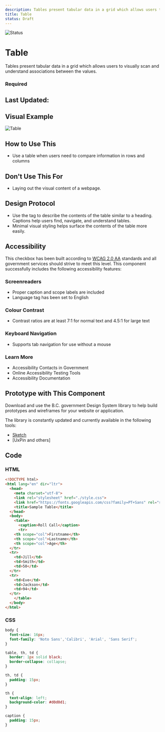 ```yaml
---
description: Tables present tabular data in a grid which allows users to visually scan and make visual associations between the data.
title: Table
status: Draft
---
```


![Status](https://img.shields.io/badge/Component-Draft-orange.svg)

# Table

Tables present tabular data in a grid which allows users to visually scan and understand associations between the values.

### Required

## Last Updated:

## Visual Example
![Table](https://github.com/bcgov/design-system/blob/master/components/table/images/table.png?raw=true)

## How to Use This

*	Use a table when users need to compare information in rows and columns

## Don't Use This For

* Laying out the visual content of a webpage.

## Design Protocol
* Use the <caption> tag to describe the contents of the table similar to a heading. Captions help users find, navigate, and understand tables.
* Minimal visual styling helps surface the contents of the table more easily.

## Accessibility
This checkbox has been built according to [WCAG 2.0 AA](https://www.w3.org/TR/WCAG20/) standards and all government services should strive to meet this level.  This component successfully includes the following accessibility features:

### Screenreaders
* Proper caption and scope labels are included
* Language tag has been set to English

### Colour Contrast
* Contrast ratios are at least 7:1 for normal text and 4.5:1 for large text

### Keyboard Navigation
* Supports tab navigation for use without a mouse

### Learn More
* Accessibility Contacts in Government
* Online Accessibility Testing Tools
* Accessibility Documentation

## Prototype with This Component

Download and use the B.C. government Design System library to help build prototypes and wireframes for your website or application.

The library is constantly updated and currently available in the following tools:

*	[Sketch](https://sketch.cloud/s/Q0bkG)
* 	[UxPin and others]

## Code

### HTML
```html
<!DOCTYPE html>
<html lang="en" dir="ltr">
  <head>
    <meta charset="utf-8">
    <link rel="stylesheet" href="./style.css">
    <link href="https://fonts.googleapis.com/css?family=PT+Sans" rel="stylesheet">
    <title>Sample Table</title>
  </head>
  <body>
    <table>
      <caption>Roll Call</caption>
      <tr>
    <th scope="col">Firstname</th>
    <th scope="col">Lastname</th>
    <th scope="col">Age</th>
  </tr>
  <tr>
    <td>Jill</td>
    <td>Smith</td>
    <td>50</td>
  </tr>
  <tr>
    <td>Eve</td>
    <td>Jackson</td>
    <td>94</td>
  </tr>
    </table>
  </body>
</html>
```
  
### CSS
```css
body {
  font-size: 16px;
  font-family: 'Noto Sans','Calibri', 'Arial', 'Sans Serif';
}

table, th, td {
  border: 1px solid black;
  border-collapse: collapse;
}

th, td {
  padding: 15px;
}

th {
  text-align: left;
  background-color: #d0d0d1;
}

caption {
  padding: 15px;
}
```
